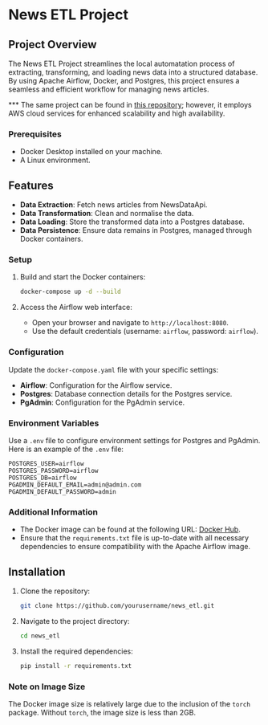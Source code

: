 # News ETL Project

## Project Overview
The News ETL Project streamlines the local automatation process of extracting, transforming, and loading news data into a structured database. By using Apache Airflow, Docker, and Postgres, this project ensures a seamless and efficient workflow for managing news articles. 

*** The same project can be found in [this repository](https://github.com/mariambadmusk/aws_driven_news_aggregation_and_sentiment_data_pipeline); however, it employs AWS cloud services for enhanced scalability and high availability.


### Prerequisites
- Docker Desktop installed on your machine.
- A Linux environment.

## Features
- **Data Extraction**: Fetch news articles from NewsDataApi.
- **Data Transformation**: Clean and normalise the data.
- **Data Loading**: Store the transformed data into a Postgres database.
- **Data Persistence**: Ensure data remains in Postgres, managed through Docker containers.


### Setup
1. Build and start the Docker containers:
    ```bash
    docker-compose up -d --build
    ```

2. Access the Airflow web interface:
    - Open your browser and navigate to `http://localhost:8080`.
    - Use the default credentials (username: `airflow`, password: `airflow`).

### Configuration
Update the `docker-compose.yaml` file with your specific settings:
- **Airflow**: Configuration for the Airflow service.
- **Postgres**: Database connection details for the Postgres service.
- **PgAdmin**: Configuration for the PgAdmin service.

### Environment Variables
Use a `.env` file to configure environment settings for Postgres and PgAdmin. Here is an example of the `.env` file:
```env
POSTGRES_USER=airflow
POSTGRES_PASSWORD=airflow
POSTGRES_DB=airflow
PGADMIN_DEFAULT_EMAIL=admin@admin.com
PGADMIN_DEFAULT_PASSWORD=admin
```

### Additional Information
- The Docker image can be found at the following URL: [Docker Hub](https://hub.docker.com/).
- Ensure that the `requirements.txt` file is up-to-date with all necessary dependencies to ensure compatibility with the Apache Airflow image.



## Installation
1. Clone the repository:
    ```bash
    git clone https://github.com/yourusername/news_etl.git
    ```
2. Navigate to the project directory:
    ```bash
    cd news_etl
    ```
3. Install the required dependencies:
    ```bash
    pip install -r requirements.txt
     ```


### Note on Image Size
The Docker image size is relatively large due to the inclusion of the `torch` package. Without `torch`, the image size is less than 2GB. 



